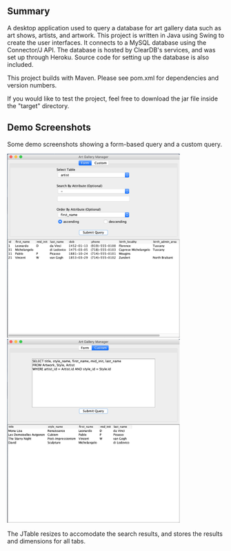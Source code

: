 ## Summary

A desktop application used to query a database for art gallery data such as art shows, artists, and artwork. This project is written in Java using Swing to create the user interfaces. It connects to a MySQL database using the Connector/J API. The database is hosted by ClearDB's services, and was set up through Heroku. Source code for setting up the database is also included.

This project builds with Maven. Please see pom.xml for dependencies and version numbers. 

If you would like to test the project, feel free to download the jar file inside the "target" directory.

## Demo Screenshots

Some demo screenshots showing a form-based query and a custom query.

<img src="pages/FormPanelDemo.png" width=400/> <img src="pages/CustomPanelDemo.png" width=400/>

The JTable resizes to accomodate the search results, and stores the results and dimensions for all tabs.
